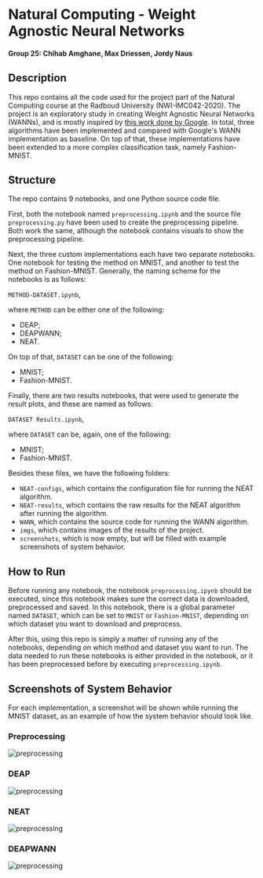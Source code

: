 # Natural Computing - Weight Agnostic Neural Networks
#### Group 25: Chihab Amghane, Max Driessen, Jordy Naus

## Description

This repo contains all the code used for the project part of the Natural Computing course at the Radboud University (NWI-IMC042-2020).
The project is an exploratory study in creating Weight Agnostic Neural Networks (WANNs), and is mostly inspired by [this work done by Google](https://weightagnostic.github.io).
In total, three algorithms have been implemented and compared with Google's WANN implementation as baseline.
On top of that, these implementations have been extended to a more complex classification task, namely Fashion-MNIST.

## Structure

The repo contains 9 notebooks, and one Python source code file.

First, both the notebook named ```preprocessing.ipynb``` and the source file ```preprocessing.py``` have been used to create the preprocessing pipeline.
Both work the same, although the notebook contains visuals to show the preprocessing pipeline.

Next, the three custom implementations each have two separate notebooks. 
One notebook for testing the method on MNIST, and another to test the method on Fashion-MNIST.
Generally, the naming scheme for the notebooks is as follows:

```METHOD-DATASET.ipynb```,

where `METHOD` can be either one of the following:
 - DEAP;
 - DEAPWANN;
 - NEAT.

On top of that, `DATASET` can be one of the following:
 - MNIST;
 - Fashion-MNIST.

Finally, there are two results notebooks, that were used to generate the result plots, and these are named as follows:

```DATASET Results.ipynb```,

where `DATASET` can be, again, one of the following:
 - MNIST;
 - Fashion-MNIST.

Besides these files, we have the following folders:

 - `NEAT-configs`, which  contains the configuration file for running the NEAT algorithm.
 - `NEAT-results`, which contains the raw results for the NEAT algorithm after running the algorithm.
 - `WANN`, which contains the source code for running the WANN algorithm.
 - `imgs`, which contains images of the results of the project.
 - `screenshots`, which is now empty, but will be filled with example screenshots of system behavior.

## How to Run

Before running any notebook, the notebook ```preprocessing.ipynb``` should be executed, since this notebook makes sure the correct data is downloaded, preprocessed and saved.
In this notebook, there is a global parameter named `DATASET`, which can be set to `MNIST` or `Fashion-MNIST`, depending on which dataset you want to download and preprocess.

After this, using this repo is simply a matter of running any of the notebooks, depending on which method and dataset you want to run.
The data needed to run these notebooks is either provided in the notebook, or it has been preprocessed before by executing ```preprocessing.ipynb```.

## Screenshots of System Behavior

For each implementation, a screenshot will be shown while running the MNIST dataset, as an example of how the system behavior should look like.

### Preprocessing

![preprocessing](https://github.com/Avuerro/NaturalComputing/blob/main/Project/screenshots/preprocessing.png "Results of performing preprocessing")

### DEAP

![preprocessing](https://github.com/Avuerro/NaturalComputing/blob/main/Project/screenshots/DEAP.png "Results of performing preprocessing")

### NEAT

![preprocessing](https://github.com/Avuerro/NaturalComputing/blob/main/Project/screenshots/NEAT.png "Results of performing preprocessing")

### DEAPWANN

![preprocessing](https://github.com/Avuerro/NaturalComputing/blob/main/Project/screenshots/DEAPWANN.png "Results of performing preprocessing")
